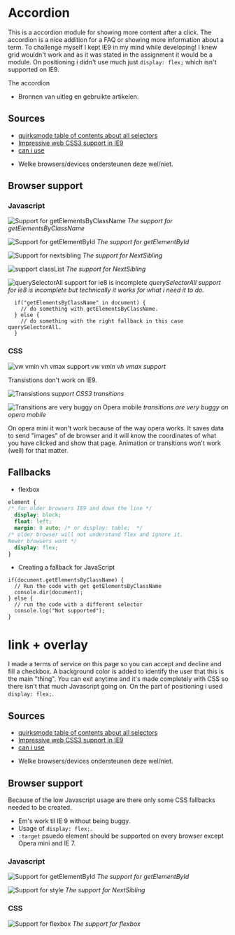 # Accordion
This is a accordion module for showing more content after a click. The accordion is a nice addition for a FAQ or showing more information about a term.
To challenge myself I kept IE9 in my mind while developing! I knew grid wouldn't work and as it was stated in the assignment it would be a module.
On positioning i didn't use much just `display: flex;` which isn't supported on IE9.

The accordion


-	Bronnen van uitleg en gebruikte artikelen.
## Sources
* [quirksmode table of contents about all selectors](https://quirksmode.org/dom/core/#fivemethods)
* [Impressive web CSS3 support in IE9](https://www.impressivewebs.com/css3-support-ie9/)
* [can i use](https://caniuse.com/)

-	Welke browsers/devices ondersteunen deze wel/niet.

## Browser support

### Javascript
![Support for getElementsByClassName](docImages/getElementsByClassName.png)
_The support for getElementsByClassName_

![Support for getElementById](docImages/getElementById.png)
_The support for getElementById_

![Support for nextsibling](docImages/NextSibling.png)
_The support for NextSibling_

![support classList](docImages/classlist.png)
_The support for NextSibling_

![querySelectorAll support for ie8 is incomplete](docImages/querySelectorAll.png)
_querySelectorAll support for ie8 is incomplete but technically it works for what i need it to do._

```JS
  if("getElementsByClassName" in document) {
    // do something with getElementsByClassName.
  } else {
    // do something with the right fallback in this case querySelectorAll.
  }
```


### CSS
![vw vmin vh vmax support](docImages/vwvhvminvmax.png)
_vw vmin vh vmax support_

Transistions don't work on IE9.

![Transistions](docImages/transitions.png)
_support CSS3 transitions_


![Transitions are very buggy on Opera mobile](docImages/Opera-mobile.png)
_transitions are very buggy on opera mobile_

On opera mini it won't work because of the way opera works. It saves data to send "images" of de browser and it will know the coordinates of what you have clicked and show that page. Animation or transitions won't work (well) for that matter.


## Fallbacks

* flexbox

```CSS
element {
/* for older browsers IE9 and down the line */
  display: block;
  float: left;
  margin: 0 auto; /* or display: table;  */
/* older browser will not understand flex and ignore it.
Newer browsers wont */
  display: flex;
}
```

* Creating a fallback for JavaScript

```JS
if(document.getElementsByClassName) {
  // Run the code with get getElementsByClassName
  console.dir(document);
} else {
  // run the code with a different selector
  console.log("Not supported");
}
```

# link + overlay
I made a terms of service on this page so you can accept and decline and fill a checkbox. A background color is added to identify the user that this is the main "thing". You can exit anytime and it's made completely with CSS so there isn't that much Javascript going on. On the part of positioning i used `display: flex;`.


## Sources
* [quirksmode table of contents about all selectors](https://quirksmode.org/dom/core/#fivemethods)
* [Impressive web CSS3 support in IE9](https://www.impressivewebs.com/css3-support-ie9/)
* [can i use](https://caniuse.com/)

-	Welke browsers/devices ondersteunen deze wel/niet.

## Browser support
Because of the low Javascript usage are there only some CSS fallbacks needed to be created.
* Em's work til IE 9 without being buggy.
* Usage of `display: flex;`.
* `:target` psuedo element should be supported on every browser except Opera mini and IE 7.


### Javascript
![Support for getElementById](docImages/getElementById.png)
_The support for getElementById_

![Support for style](docImages/classlist.png)
_The support for NextSibling_

### CSS
![Support for flexbox](docImages/displayflex.png)
_The support for flexbox_
